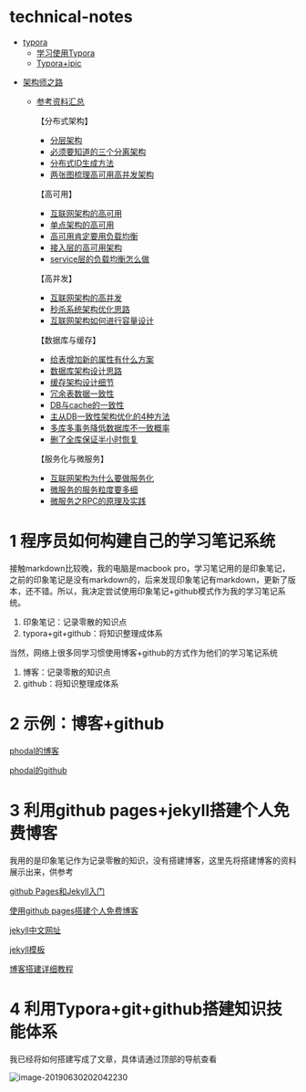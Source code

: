 # technical-notes

- [typora](./typora)
	* [学习使用Typora](/typora/学习使用Typora.md)
  * [Typora+ipic](/typora/Typora+ipic.md)

* [架构师之路](./架构师之路)
  
  * [参考资料汇总](./架构师之路/目录汇总.md)
  
	【分布式架构】
  
	* [分层架构](./架构师之路/分层架构.md)
	* [必须要知道的三个分离架构](./架构师之路/必须要知道的三个分离架构.md)
	* [分布式ID生成方法](./架构师之路/分布式ID生成方法.md)
	* [两张图梳理高可用高并发架构](./架构师之路/两张图梳理高可用高并发架构.md)
	
	【高可用】
	
	* [互联网架构的高可用](./架构师之路/互联网架构的高可用.md)
	* [单点架构的高可用](./架构师之路/单点架构的高可用.md)
	* [高可用肯定要用负载均衡](./架构师之路/高可用肯定要用负载均衡.md)
	* [接入层的高可用架构](./架构师之路/接入层的高可用架构.md)
	* [service层的负载均衡怎么做](./架构师之路/service层的负载均衡怎么做.md)
	
	【高并发】
	* [互联网架构的高并发](./架构师之路/互联网架构的高并发.md)
	* [秒杀系统架构优化思路](./架构师之路/秒杀系统架构优化思路.md)
	* [互联网架构如何进行容量设计](./架构师之路/互联网架构如何进行容量设计.md)
	
	【数据库与缓存】
	
	- [给表增加新的属性有什么方案](./架构师之路/给表增加新的属性有什么方案.md)
	- [数据库架构设计思路](./架构师之路/数据库架构设计思路.md)
	- [缓存架构设计细节](./架构师之路/缓存架构设计细节.md)
	- [冗余表数据一致性](./架构师之路/冗余表数据一致性.md)
	- [DB与cache的一致性](./架构师之路/DB与cache的一致性.md)
	- [主从DB一致性架构优化的4种方法](./架构师之路/主从DB一致性架构优化的4种方法.md)
	- [多库多事务降低数据库不一致概率](./架构师之路/多库多事务降低数据库不一致概率.md)
	- [删了全库保证半小时恢复](./架构师之路/删了全库保证半小时恢复.md)
	
	【服务化与微服务】
	
	* [互联网架构为什么要做服务化](./架构师之路/互联网架构为什么要做服务化.md)
	* [微服务的服务粒度要多细](./架构师之路/微服务的服务粒度要多细.md)
	* [微服务之RPC的原理及实践](./架构师之路/微服务之RPC的原理及实践.md)





# 1  程序员如何构建自己的学习笔记系统

接触markdown比较晚，我的电脑是macbook pro，学习笔记用的是印象笔记，之前的印象笔记是没有markdown的，后来发现印象笔记有markdown，更新了版本，还不错。所以，我决定尝试使用印象笔记+github模式作为我的学习笔记系统。

1. 印象笔记：记录零散的知识点
2. typora+git+github：将知识整理成体系



当然，网络上很多同学习惯使用博客+github的方式作为他们的学习笔记系统

1. 博客：记录零散的知识点
2. github：将知识整理成体系



# 2  示例：博客+github

[phodal的博客](https://www.phodal.com/)

[phodal的github](https://github.com/phodal)



# 3  利用github pages+jekyll搭建个人免费博客

我用的是印象笔记作为记录零散的知识，没有搭建博客，这里先将搭建博客的资料展示出来，供参考

[github Pages和Jekyll入门](http://www.ruanyifeng.com/blog/2012/08/blogging_with_jekyll.html)

[使用github pages搭建个人免费博客](https://www.jianshu.com/p/fabb01427203)

[jekyll中文网址](http://jekyllcn.com/)

[jekyll模板](http://jekyllthemes.org/)

[博客搭建详细教程](https://github.com/qiubaiying/qiubaiying.github.io)



# 4  利用Typora+git+github搭建知识技能体系

我已经将如何搭建写成了文章，具体请通过顶部的导航查看

![image-20190630202042230](http://ww1.sinaimg.cn/large/006tNc79ly1g4jg8umbm2j30kt04wmxe.jpg)